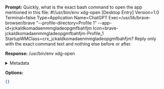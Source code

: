 **Prompt:**
Quickly, what is the exact bash command to open the app mentioned in this file: #!/usr/bin/env xdg-open
[Desktop Entry]
Version=1.0
Terminal=false
Type=Application
Name=ChatGPT
Exec=/usr/lib/brave-browser/brave "--profile-directory=Profile 1" --app-id=jckaldkomadaenmmgladeopgmfbahfjm
Icon=brave-jckaldkomadaenmmgladeopgmfbahfjm-Profile_1
StartupWMClass=crx_jckaldkomadaenmmgladeopgmfbahfjm?
Reply only with the exact command text and nothing else before or after.

**Response:**
/usr/bin/env xdg-open

<details><summary>Metadata</summary>

- Duration: 691 ms
- Datetime: 2023-07-20T16:01:35.298866
- Model: gpt-3.5-turbo-0613

</details>

**Options:**
```json
{}
```

